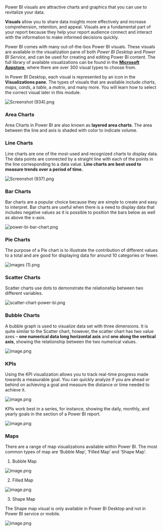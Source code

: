 Power BI visuals are attractive charts and graphics that you can use to revitalize your data. 

**Visuals** allow you to share data insights more effectively and increase comprehension, retention, and appeal. Visuals are a fundamental part of your report because they help your report audience connect and interact with the information to make informed decisions quickly.

Power BI comes with many out-of-the-box Power BI visuals. These visuals are available in the visualization pane of both *Power BI Desktop* and *Power BI Service*, and can be used for creating and editing Power BI content. The full library of available visualizations can be found in the **[Microsoft Appstore](https://appsource.microsoft.com/en-GB/marketplace/apps?product=power-bi-visuals)**, where there are over 300 visual types to choose from.

In Power BI Desktop, each visual is represented by an icon in the **Visualizations pane**. The types of visuals that are available include *charts*, *maps*, *cards*, a *table*, a *matrix*, and many more. You will learn how to select the correct visual later in this module.






![Screenshot (934).png](https://dphi-live.s3.amazonaws.com/media_uploads/Screenshot_934_de9e4862acd64e10b7f27400f62f8c50.png)







### Area Charts
 
Area Charts in Power BI are also known as **layered area charts**. The area between the line and axis is shaded with color to indicate volume. 

### Line Charts

Line charts are one of the most-used and recognized charts to display data. The data points are connected by a straight line with each of the points in the line corresponding to a data value. **Line charts are best used to measure trends over a period of time.**




![Screenshot (937).png](https://dphi-live.s3.amazonaws.com/media_uploads/Screenshot_937_465697c6800f40a28711c0047f76a8cf.png)






### Bar Charts

Bar charts are a popular choice because they are simple to create and easy to interpret. Bar charts are useful when there is a need to display data that includes negative values as it is possible to position the bars below as well as above the x-axis.




![power-bi-bar-chart.png](https://dphi-live.s3.amazonaws.com/media_uploads/power-bi-bar-chart_65908d57b3e94569a05e474b3d02e0a6.png)




### Pie Charts

The purpose of a Pie chart is to illustrate the contribution of different values to a total and are good for displaying data for around 10 categories or fewer.



![images (1).png](https://dphi-live.s3.amazonaws.com/media_uploads/images_1_560fe72a392e459faddb1944eda609eb.png)




### Scatter Charts

Scatter charts use dots to demonstrate the relationship between two different variables. 




![scatter-chart-power-bi.png](https://dphi-live.s3.amazonaws.com/media_uploads/scatter-chart-power-bi_e658eaeda32349ffa756a82f3dc269ac.png)





### Bubble Charts

A bubble graph is used to visualize data set with three dimensions. It is quite similar to the Scatter chart, however, the scatter chart has two value axes – **one numerical data long horizontal axis** and **one along the vertical axis**, showing the relationship between the two numerical values.






![image.png](https://dphi-live.s3.amazonaws.com/media_uploads/image_d5fb6c2cfbab47c78bf85562b92bd5d8.png)






### KPIs

Using the KPI visualization allows you to track real-time progress made towards a measurable goal. You can quickly analyze if you are ahead or behind on achieving a goal and measure the distance or time needed to achieve it.







![image.png](https://dphi-live.s3.amazonaws.com/media_uploads/image_dcd912e37cfb4d38ae0c9844a07318b5.png)







KPIs work best in a series, for instance, showing the daily, monthly, and yearly goals in the section of a Power BI report.




![image.png](https://dphi-live.s3.amazonaws.com/media_uploads/image_5458bdbedca942eba3c5dc202d6160e4.png)





### Maps

There are a range of map visualizations available within Power BI. The most common types of map are ‘Bubble Map’, ‘Filled Map’ and ‘Shape Map’.

1) Bubble Map





![image.png](https://dphi-live.s3.amazonaws.com/media_uploads/image_0370b2b651ac44178963a52d589d6794.png)





2) Filled Map 






![image.png](https://dphi-live.s3.amazonaws.com/media_uploads/image_99d12b2d1373477bb7554dfbe0c816f7.png)





3) Shape Map

The Shape map visual is only available in Power BI Desktop and not in Power BI service or mobile.





![image.png](https://dphi-live.s3.amazonaws.com/media_uploads/image_d9a955a65ea342bbaf2b3cbeae4f5cf6.png)